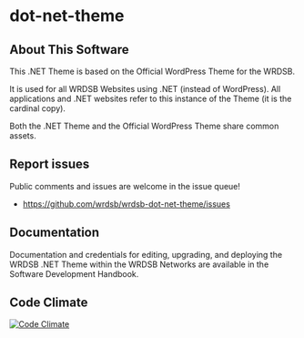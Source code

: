 dot-net-theme
===

## About This Software

This .NET Theme is based on the Official WordPress Theme for the WRDSB.

It is used for all WRDSB Websites using .NET (instead of WordPress). All applications and .NET websites refer to this instance of the Theme (it is the cardinal copy).

Both the .NET Theme and the Official WordPress Theme share common assets.

## Report issues

Public comments and issues are welcome in the issue queue!
* https://github.com/wrdsb/wrdsb-dot-net-theme/issues

## Documentation

Documentation and credentials for editing, upgrading, and deploying 
the WRDSB .NET Theme within the WRDSB Networks are available 
in the Software Development Handbook.

## Code Climate

[![Code Climate](https://codeclimate.com/github/wrdsb/wrdsb-dot-net-theme/badges/gpa.svg)](https://codeclimate.com/github/wrdsb/wrdsb-dot-net-theme)
